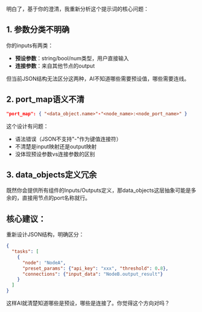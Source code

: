 明白了，基于你的澄清，我重新分析这个提示词的核心问题：

## 1. **参数分类不明确**
你的inputs有两类：
- **预设参数**：string/bool/num类型，用户直接输入
- **连接参数**：来自其他节点的output

但当前JSON结构无法区分这两种，AI不知道哪些需要预设值，哪些需要连线。

## 2. **port_map语义不清**
```json
"port_map": { "<data_object.name>"-"<node_name>:<node_port_name>" }
```
这个设计有问题：
- 语法错误（JSON不支持"-"作为键值连接符）
- 不清楚是input映射还是output映射
- 没体现预设参数vs连接参数的区别

## 3. **data_objects定义冗余**
既然你会提供所有组件的Inputs/Outputs定义，那data_objects这层抽象可能是多余的，直接用节点的port名称就行。

## 核心建议：
重新设计JSON结构，明确区分：
```json
{
  "tasks": [
    {
      "node": "NodeA",
      "preset_params": {"api_key": "xxx", "threshold": 0.8},
      "connections": {"input_data": "NodeB.output_result"}
    }
  ]
}
```

这样AI就清楚知道哪些是预设，哪些是连接了。你觉得这个方向对吗？